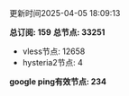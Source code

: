 更新时间2025-04-05 18:09:13

**总订阅: 159**
**总节点: 33251**
- vless节点: 12658
- hysteria2节点: 4

**google ping有效节点: 234**
